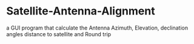 # Satellite-Antenna-Alignment
a GUI program that calculate the Antenna Azimuth, Elevation, declination angles distance to satellite and Round trip
